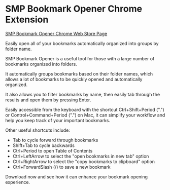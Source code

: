 # SMP Bookmark Opener Chrome Extension

[SMP Bookmark Opener Chrome Web Store Page](https://chrome.google.com/webstore/detail/smp-bookmark-opener/fkmeadklbnpemgmonhnlbadgpcpflibd)

Easily open all of your bookmarks automatically organized into groups by folder name.

SMP Bookmark Opener is a useful tool for those with a large number of bookmarks organized into folders.

It automatically groups bookmarks based on their folder names, which allows a lot of bookmarks to be quickly opened and automatically organized.

It also allows you to filter bookmarks by name, then easily tab through the results and open them by pressing Enter.

Easily accessible from the keyboard with the shortcut Ctrl+Shift+Period (".") or Control+Command+Period (".") on Mac, it can simplify your workflow and help you keep track of your important bookmarks.

Other useful shortcuts include:

 - Tab to cycle forward through bookmarks
 - Shift+Tab to cycle backwards
 - Ctrl+Period to open Table of Contents
 - Ctrl+LeftArrow to select the "open bookmarks in new tab" option
 - Ctrl+RightArrow to select the "copy bookmarks to clipboard" option
 - Ctrl+ForwardSlash (/) to save a new bookmark

Download now and see how it can enhance your bookmark opening experience.
